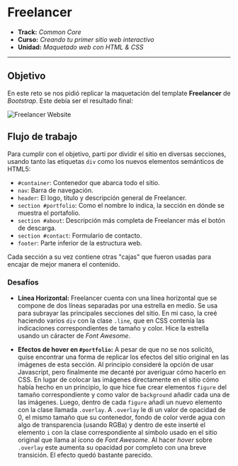 # Freelancer

* **Track:** _Common Core_
* **Curso:** _Creando tu primer sitio web interactivo_
* **Unidad:** _Maquetado web con HTML & CSS_

***

## Objetivo

En este reto se nos pidió replicar la maquetación del template **Freelancer** de *Bootstrap*. Este debía ser el resultado final:

![Freelancer Website](docs/fullpage.png)


## Flujo de trabajo

Para cumplir con el objetivo, partí por dividir el sitio en diversas secciones, usando tanto las etiquetas `div` como los nuevos elementos semánticos de HTML5:

* `#container`: Contenedor que abarca todo el sitio.
* `nav`: Barra de navegación.
* `header`: El logo, título y descripción general de Freelancer.
* `section #portfolio`: Como el nombre lo indica, la sección en dónde se muestra el portafolio.
* `section #about`: Descripción más completa de Freelancer más el botón de descarga.
* `section #contact`: Formulario de contacto.
* `footer`: Parte inferior de la estructura web.

Cada sección a su vez contiene otras "cajas" que fueron usadas para encajar de mejor manera el contenido.

### Desafíos

* **Línea Horizontal:** Freelancer cuenta con una línea horizontal que se compone de dos líneas separadas por una estrella en medio. Se usa para subrayar las principales secciones del sitio. En mi caso, la creé haciendo varios `div` con la clase `.line`, que en CSS contenía las indicaciones correspondientes de tamaño y color. Hice la estrella usando un cáracter de *Font Awesome*.


* **Efectos de hover en `#portfolio`:** A pesar de que no se nos solicitó, quise encontrar una forma de replicar los efectos del sitio original en las imágenes de esta sección. Al principio consideré la opción de usar Javascript, pero finalmente me decanté por averiguar cómo hacerlo en CSS. En lugar de colocar las imágenes directamente en el sitio cómo había hecho en un principio, lo que hice fue crear elementos `figure` del tamaño correspondiente y como valor de `background` añadir cada una de las imágenes. Luego, dentro de cada `figure` añadí un nuevo elemento con la clase llamada `.overlay`. A `.overlay` le di un valor de opacidad de 0, el mismo tamaño que su contenedor, fondo de color verde agua con algo de transparencia (usando RGBa) y dentro de este inserté el elemento `i` con la clase correspondiente al símbolo usado en el sitio original que llama al ícono de *Font Awesome*. Al hacer *hover* sobre `.overlay` este aumenta su opacidad por completo con una breve transición. El efecto quedó bastante parecido.
